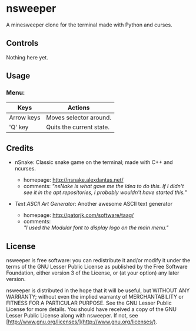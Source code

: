 nsweeper
========

A minesweeper clone for the terminal made with Python and curses.

## Controls
Nothing here yet.

## Usage
### Menu:
| Keys         | Actions                  |
|--------------|---------------------------
| Arrow keys   | Moves selector around.   |
| 'Q' key      | Quits the current state. |

## Credits
* nSnake: Classic snake game on the terminal; made with C++ and ncurses.
  * homepage: http://nsnake.alexdantas.net/
  * comments:
    _"nsNake is what gave me the idea to do this.  If I didn't
    see it in the apt repositories, I probably wouldn't have
    started this."_


* *Text ASCII Art Generator*: Another awesome ASCII text generator
  * homepage:  http://patorjk.com/software/taag/
  * comments:  
    _"I used the Modular font to display
    logo on the main menu."_

## License
nsweeper is free software: you can redistribute it and/or modify
it under the terms of the GNU Lesser Public License as published by
the Free Software Foundation, either version 3 of the License, or
(at your option) any later version.

nsweeper is distributed in the hope that it will be useful,
but WITHOUT ANY WARRANTY; without even the implied warranty of
MERCHANTABILITY or FITNESS FOR A PARTICULAR PURPOSE.  See the
GNU Lesser Public License for more details.
You should have received a copy of the GNU Lesser Public License
along with nsweeper.  If not, see [http://www.gnu.org/licenses/](http://www.gnu.org/licenses/).
